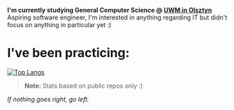 **I'm currently studying General Computer Science @ [UWM in Olsztyn](https://uwm.edu.pl)**  
Aspiring software engineer, I'm interested in anything regarding IT but didn't focus on anything in particular yet :)  

# I've been practicing:
[![Top Langs](https://github-readme-stats.vercel.app/api/top-langs/?username=nexter0)](https://github.com/anuraghazra/github-readme-stats)
> **Note:** Stats based on public repos only :)

*If nothing goes right, go left.*
